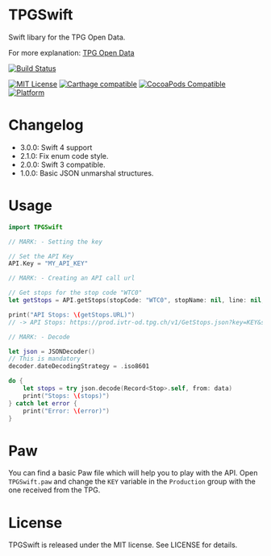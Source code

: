 TPGSwift
==========

Swift libary for the TPG Open Data.

For more explanation: [TPG Open Data](http://www.tpg.ch/fr/web/open-data/mode-d-emploi)

[![Build Status](https://travis-ci.org/yageek/TPGSwift.svg?branch=master)](https://travis-ci.org/yageek/TPGSwift)

[![MIT License](http://img.shields.io/badge/license-MIT-blue.svg?style=flat)](LICENSE)
[![Carthage compatible](https://img.shields.io/badge/Carthage-compatible-4BC51D.svg?style=flat)](https://github.com/Carthage/Carthage)
 [![CocoaPods Compatible](https://img.shields.io/cocoapods/v/TPGSwift.svg)](https://img.shields.io/cocoapods/v/TPGSwift.svg)
 [![Platform](https://img.shields.io/cocoapods/p/TPGSwift.svg?style=flat)](http://cocoadocs.org/docsets/TPGSwift)

# Changelog

 - 3.0.0: Swift 4 support
 - 2.1.0: Fix enum code style.
 - 2.0.0: Swift 3 compatible.
 - 1.0.0: Basic JSON unmarshal structures.

# Usage

```swift
import TPGSwift

// MARK: - Setting the key

// Set the API Key
API.Key = "MY_API_KEY"

// MARK: - Creating an API call url

// Get stops for the stop code "WTC0"
let getStops = API.getStops(stopCode: "WTC0", stopName: nil, line: nil, latitude: nil, longitude: nil)

print("API Stops: \(getStops.URL)")
// -> API Stops: https://prod.ivtr-od.tpg.ch/v1/GetStops.json?key=KEY&stopCode=WTC0

// MARK: - Decode

let json = JSONDecoder()
// This is mandatory
decoder.dateDecodingStrategy = .iso8601

do {
    let stops = try json.decode(Record<Stop>.self, from: data)
    print("Stops: \(stops)")
} catch let error {
    print("Error: \(error)")
}

```

# Paw

You can find a basic Paw file which will help you to play with the API.
Open `TPGSwift.paw` and change the `KEY` variable in the `Production` group
with the one received from the TPG.

# License

TPGSwift is released under the MIT license. See LICENSE for details.
